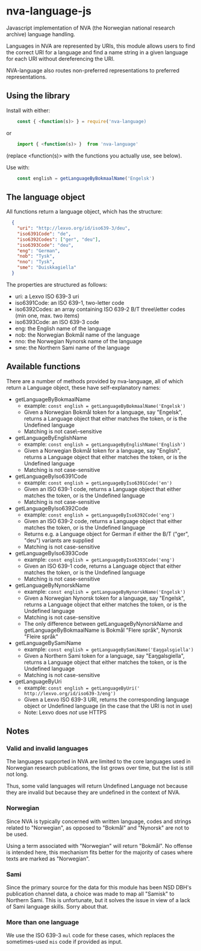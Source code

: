 # nva\-language\-js
Javascript implementation of NVA (the Norwegian national research archive) language handling.

Languages in NVA are represented by URIs, this module allows users to find the correct URI for a language and find a name string in a given language for each URI without dereferencing the URI.

NVA\-language also routes non\-preferred representations to preferred representations.

## Using the library

Install with either:

```javascript
    const { <function(s)> } = require('nva-language)
```

or

```javascript
    import { <function(s)> }  from 'nva-language'
```

(replace <function(s)> with the functions you actually use, see below).

Use with:

```javascript
    const english = getLanguageByBokmaalName('Engelsk')
```

## The language object

All functions return a language object, which has the structure:

```json
  {
    "uri": "http://lexvo.org/id/iso639-3/deu",
    "iso6391Code": "de",
    "iso6392Codes": ["ger", "deu"],
    "iso6393Code": "deu",
    "eng": "German",
    "nob": "Tysk",
    "nno": "Tysk",
    "sme": "Duiskkagiella"
  }
```

The properties are structured as follows:

-   uri: a Lexvo ISO 639\-3 uri
-   iso6391Code: an ISO 639\-1, two\-letter code
-   iso6392Codes: an array containing ISO 639\-2 B/T three\letter codes (min one, max. two items)
-   iso6393Code: an ISO 639\-3 code
-   eng: the English name of the language
-   nob: the Norwegian Bokmål name of the language
-   nno: the Norwegian Nynorsk name of the language
-   sme: the Northern Sami name of the language

## Available functions

There are a number of methods provided by nva\-language, all of which return a Language object, these have self\-explanatory names:

-   getLanguageByBokmaalName
    -   example: `const english = getLanguageByBokmaalName('Engelsk')`
    -   Given a Norwegian Bokmål token for a language, say "Engelsk", returns a Language object that either matches the token, or is the Undefined language
    -   Matching is not case\–sensitive
-   getLanguageByEnglishName
    -   example: `const english = getLanguageByEnglishName('English')`
    -   Given a Norwegian Bokmål token for a language, say "English", returns a Language object that either matches the token, or is the Undefined language
    -   Matching is not case\-sensitive
-   getLanguageByIso6391Code
    -   example: `const english = getLanguageByIso6391Code('en')`
    -   Given an ISO 639\-1 code, returns a Language object that either matches the token, or is the Undefined language
    -   Matching is not case\-sensitive
-   getLanguageByIso6392Code
    -   example: `const english = getLanguageByIso6392Code('eng')`
    -   Given an ISO 639\-2 code, returns a Language object that either matches the token, or is the Undefined language
    -   Returns e.g. a Language object for German if either the B/T ("ger", "deu") variants are supplied
    -   Matching is not case\-sensitive
-   getLanguageByIso6393Code
    -   example: `const english = getLanguageByIso6393Code('eng')`
    -   Given an ISO 639\-1 code, returns a Language object that either matches the token, or is the Undefined language
    -   Matching is not case\-sensitive
-   getLanguageByNynorskName
    -   example: `const english = getLanguageByNynorskName('Engelsk')`
    -   Given a Norwegian Nynorsk token for a language, say "Engelsk", returns a Language object that either matches the token, or is the Undefined language
    -   Matching is not case\-sensitive
    -   The only difference between getLanguageByNynorskName and getLanguageByBokmaalName is Bokmål "Flere språk", Nynorsk "Fleire språk"
-   getLanguageBySamiName
    -   example: `const english = getLanguageBySamiName('Eaŋgalsgiella')`
    -   Given a Northern Sami token for a language, say "Eaŋgalsgiella", returns a Language object that either matches the token, or is the Undefined language
    -   Matching is not case\-sensitive
-   getLanguageByUri
    -   example: `const english = getLanguageByUri(' http://lexvo.org/id/iso639-3/eng')`
    -   Given a Lexvo ISO 639\-3 URI, returns the corresponding language object or Undefined language (in the case that the URI is not in use)
    -   Note: Lexvo does *not* use HTTPS

## Notes
### Valid and invalid languages

The languages supported in NVA are limited to the core languages used in Norwegian research publications, the list grows over time, but the list is still not long.

Thus, some valid languages will return Undefined Language not because they are invalid but because they are undefined in the context of NVA.

### Norwegian

Since NVA is typically concerned with written language, codes and strings related to "Norwegian", as opposed to "Bokmål" and "Nynorsk" are not to be used.

Using a term associated with "Norwegian" will return "Bokmål". No offense is intended here, this mechanism fits better for the majority of cases where texts are marked as "Norwegian".

### Sami

Since the primary source for the data for this module has been NSD DBH's publication channel data, a choice was made to map all "Samisk" to Northern Sami. This is unfortunate, but it solves the issue in view of a lack of Sami language skills. Sorry about that.

### More than one language

We use the ISO 639\-3 `mul` code for these cases, which replaces the sometimes\-used `mis` code if provided as input.

